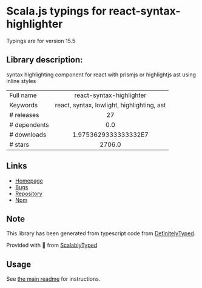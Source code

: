 
# Scala.js typings for react-syntax-highlighter

Typings are for version 15.5

## Library description:
syntax highlighting component for react with prismjs or highlightjs ast using inline styles

|                    |                 |
| ------------------ | :-------------: |
| Full name          | react-syntax-highlighter |
| Keywords           | react, syntax, lowlight, highlighting, ast |
| # releases         | 27 |
| # dependents       | 0.0 |
| # downloads        | 1.9753629333333332E7 |
| # stars            | 2706.0 |

## Links
- [Homepage](https://github.com/react-syntax-highlighter/react-syntax-highlighter#readme)
- [Bugs](https://github.com/react-syntax-highlighter/react-syntax-highlighter/issues)
- [Repository](https://github.com/react-syntax-highlighter/react-syntax-highlighter)
- [Npm](https://www.npmjs.com/package/react-syntax-highlighter)
    


## Note
This library has been generated from typescript code from [DefinitelyTyped](https://definitelytyped.org).

Provided with :purple_heart: from [ScalablyTyped](https://github.com/oyvindberg/ScalablyTyped)

## Usage
See [the main readme](../../readme.md) for instructions.



